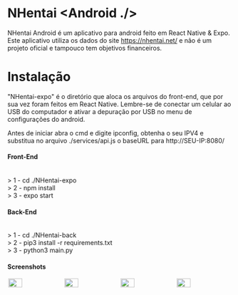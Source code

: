 # NHentai <Android ./>

NHentai Android é um aplicativo para android feito em React Native & Expo.
Este aplicativo utiliza os dados do site https://nhentai.net/ e não é um projeto oficial e tampouco tem objetivos financeiros.

# Instalação

"NHentai-expo" é o diretório que aloca os arquivos do front-end, que por sua vez foram feitos em React Native. Lembre-se de conectar um celular ao USB do computador e ativar a depuração por USB no menu de configurações do android.

Antes de iniciar abra o cmd e digite ipconfig, obtenha o seu IPV4 e substitua no arquivo ./services/api.js o baseURL para http://SEU-IP:8080/

#### Front-End

</br> > 1 - cd ./NHentai-expo
</br> > 2 - npm install
</br> > 3 - expo start

#### Back-End

</br> > 1 - cd ./NHentai-back
</br> > 2 - pip3 install -r requirements.txt
</br> > 3 - python3 main.py

#### Screenshots

<div style="display: flex; justify-content: center;">
    <img style="width: 25%; margin: 0 2px" src="https://i.imgur.com/dRYQ0Pi.jpg" />
    <img style="width: 25%;" src="https://i.imgur.com/8iystHu.jpg" />
    <img style="width: 25%; margin: 0 2px" src="https://i.imgur.com/y8DZ20T.jpg" />
    <img style="width: 25%;" src='https://i.imgur.com/jZ953dj.jpg' />
</div>

